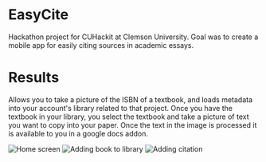 # EasyCite
Hackathon project for CUHackit at Clemson University. Goal was to create a mobile app for easily citing sources in academic essays.

# Results
Allows you to take a picture of the ISBN of a textbook, and loads metadata into your account's library related to that project.
Once you have the textbook in your library, you select the textbook and take a picture of text you want to copy into your paper.
Once the text in the image is processed it is available to you in a google docs addon.

![Home screen](https://i.imgur.com/aXVkCFpm.png)
![Adding book to library](https://i.imgur.com/ZcQ5GEvm.png)
![Adding citation](https://i.imgur.com/ovAA428m.png)
